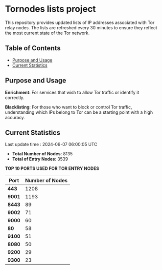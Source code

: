 # Tornodes lists project

This repository provides updated lists of IP addresses associated with Tor relay nodes. The lists are refreshed every 30 minutes to ensure they reflect the most current state of the Tor network.

## Table of Contents

- [Purpose and Usage](#purpose-and-usage)
- [Current Statistics](#current-statistics)


## Purpose and Usage

**Enrichment**: For services that wish to allow Tor traffic or identify it correctly.

**Blacklisting**: For those who want to block or control Tor traffic, understanding which IPs belong to Tor can be a starting point with a high accuracy.

## Current Statistics

Last update time : 2024-06-07 06:00:05 UTC

- **Total Number of Nodes**: 8135
- **Total of Entry Nodes**: 3539

**TOP 10 PORTS USED FOR TOR ENTRY NODES**

| **Port** | **Number of Nodes** |
|------|-----------------|
| **443**   | 1208  |
| **9001**   | 1193  |
| **8443**   | 89  |
| **9002**   | 71  |
| **9000**   | 60  |
| **80**   | 58  |
| **9100**   | 51  |
| **8080**   | 50  |
| **9200**   | 29  |
| **9300**   | 23  |

